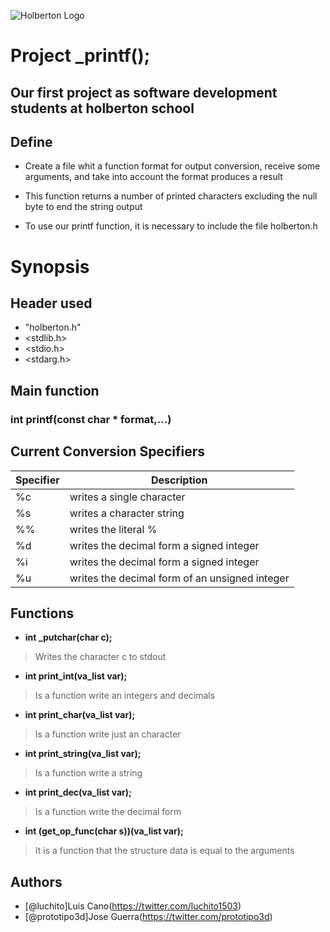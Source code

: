 ![Holberton Logo](https://www.holbertonschool.com/holberton-logo.png)

# Project _printf();

## Our first project as software development students at holberton school

## Define

* Create a file whit a function format for output conversion, receive some arguments, and take into account the format produces a result

* This function returns a number of printed characters excluding the null byte to end the string output

* To use our printf function, it is necessary to include the file holberton.h

# Synopsis

## Header used
* "holberton.h"
* <stdlib.h>
* <stdio.h>
* <stdarg.h>

## Main function 

### int printf(const char * format,...)

## Current Conversion Specifiers
| Specifier | Description |
| --------  | ----------- |
| %c | writes a single character |
| %s | writes a character string |
| %% | writes the literal % |
| %d | writes the decimal form a signed integer |
| %i | writes the decimal form a signed integer |
| %u | writes the decimal form of an unsigned integer |

## Functions

* **int _putchar(char c);**
> Writes the character c to stdout

* **int print_int(va_list var);**
> Is a function write an integers and decimals

* **int print_char(va_list var);**
> Is a function write just an character

* **int print_string(va_list var);**
> Is a function write a string

* **int print_dec(va_list var);**
> Is a function write the decimal form

* **int (get_op_func(char s))(va_list var);**
> It is a function that the structure data is equal to the arguments


## Authors

* [@luchito]Luis Cano(https://twitter.com/luchito1503)
* [@prototipo3d]Jose Guerra(https://twitter.com/prototipo3d)
